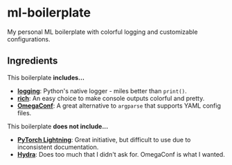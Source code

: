 # ml-boilerplate

My personal ML boilerplate with colorful logging and customizable configurations.

## Ingredients

This boilerplate **includes...**

- [**logging**](https://docs.python.org/3/howto/logging.html): Python's native logger - miles better than `print()`.
- [**rich**](https://github.com/willmcgugan/rich): An easy choice to make console outputs colorful and pretty.
- [**OmegaConf**](https://github.com/omry/omegaconf): A great alternative to `argparse` that supports YAML config files.

This boilerplate **does not include...**

- [**PyTorch Lightning**](https://github.com/PyTorchLightning/pytorch-lightning): Great initiative, but difficult to use due to inconsistent documentation.
- [**Hydra**](https://hydra.cc/): Does too much that I didn't ask for. OmegaConf is what I wanted.

